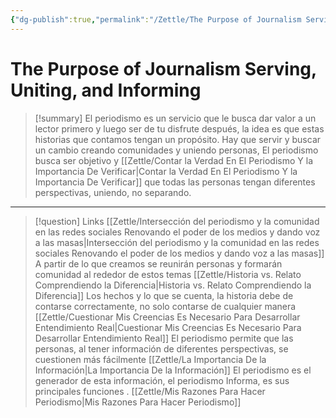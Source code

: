 ```yaml
---
{"dg-publish":true,"permalink":"/Zettle/The Purpose of Journalism Serving, Uniting, and Informing/","title":"The purpose of journalism Serving, uniting, and informing","updated":"2023-12-30T18:05:33.129-05:00"}
---
```



# The Purpose of Journalism Serving, Uniting, and Informing

> [!summary] 
> El periodismo es un servicio que le busca dar valor a un lector primero y luego ser de tu disfrute después, la idea es que estas historias que contamos tengan un propósito. Hay que servir y buscar un cambio creando comunidades y uniendo personas, El periodismo busca ser objetivo y [[Zettle/Contar la Verdad En El Periodismo Y la Importancia De Verificar\|Contar la Verdad En El Periodismo Y la Importancia De Verificar]] que todas las personas tengan diferentes perspectivas, uniendo, no separando.

- - - 
> [!question] Links
> [[Zettle/Intersección del periodismo y la comunidad en las redes sociales Renovando el poder de los medios y dando voz a las masas\|Intersección del periodismo y la comunidad en las redes sociales Renovando el poder de los medios y dando voz a las masas]] A partir de lo que creamos se reunirán personas y formarán comunidad al rededor de estos temas
> [[Zettle/Historia vs. Relato Comprendiendo la Diferencia\|Historia vs. Relato Comprendiendo la Diferencia]] Los hechos y lo que se cuenta, la historia debe de contarse correctamente, no solo contarse de cualquier manera
> [[Zettle/Cuestionar Mis Creencias Es Necesario Para Desarrollar Entendimiento Real\|Cuestionar Mis Creencias Es Necesario Para Desarrollar Entendimiento Real]] El periodismo permite que las personas, al tener información de diferentes perspectivas, se cuestionen más fácilmente
> [[Zettle/La Importancia De la Información\|La Importancia De la Información]] El periodismo es el generador de esta información, el periodismo Informa, es sus principales funciones
>.
> [[Zettle/Mis Razones Para Hacer Periodismo\|Mis Razones Para Hacer Periodismo]]
